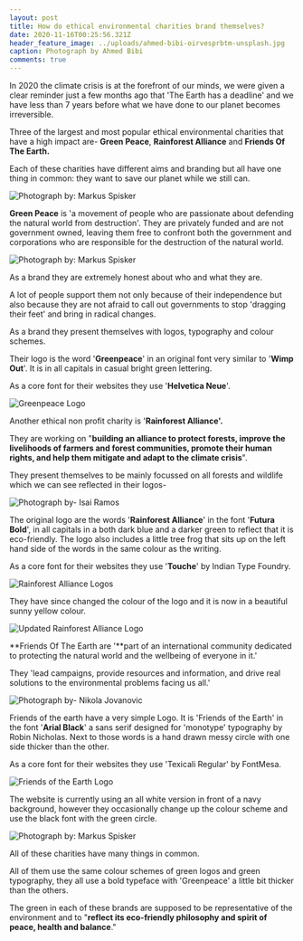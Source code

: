 ```yaml
---
layout: post
title: How do ethical environmental charities brand themselves?
date: 2020-11-16T00:25:56.321Z
header_feature_image: ../uploads/ahmed-bibi-oirvesprbtm-unsplash.jpg
caption: Photograph by Ahmed Bibi
comments: true
---
```

In 2020 the climate crisis is at the forefront of our minds, we were given a clear reminder just a few months ago that 'The Earth has a deadline' and we have less than 7 years before what we have done to our planet becomes irreversible. 

Three of the largest and most popular ethical environmental charities that have a high impact are- **Green Peace**, **Rainforest Alliance** and **Friends Of The Earth.**

Each of these charities have different aims and branding but all have one thing in common: they want to save our planet while we still can.

![Photograph by: Markus Spisker](../uploads/markus-spiske-r1bs0pzlr1m-unsplash.jpg)

**Green Peace** is 'a movement of people who are passionate about defending the natural world from destruction'. They are privately funded and are not government owned, leaving them free to confront both the government and corporations who are responsible for the destruction of the natural world. 

![Photograph by: Markus Spisker](../uploads/markus-spiske-dkgjswobgpy-unsplash.jpg)

As a brand they are extremely honest about who and what they are. 

A lot of people support them not only because of their independence but also because they are not afraid to call out governments to stop 'dragging their feet' and bring in radical changes. 

As a brand they present themselves with logos, typography and colour schemes. 

Their logo is the word '**Greenpeace**' in an original font very similar to '**Wimp Out**'. It is in all capitals in casual bright green lettering.

As a core font for their websites they use '**Helvetica Neue**'.

![Greenpeace Logo](../uploads/greenpeacelogo.png)

Another ethical non profit charity is '**Rainforest Alliance'.** 

They are working on "**building an alliance to protect forests, improve the livelihoods of farmers and forest communities, promote their human rights, and help them mitigate and adapt to the climate crisis**".

They present themselves to be mainly focussed on all forests and wildlife which we can see reflected in their logos- 

![Photograph by- Isai Ramos](../uploads/isai-ramos-2woicgqv_u4-unsplash.jpg)

The original logo are the words '**Rainforest Alliance**' in the font '**Futura Bold**', in all capitals in a both dark blue and a darker green to reflect that it is eco-friendly. The logo also includes a little tree frog that sits up on the left hand side of the words in the same colour as the writing. 

As a core font for their websites they use '**Touche**' by Indian Type Foundry.

![Rainforest Alliance Logos](../uploads/rainforest-alliance-logo_and_seal.png)

They have since changed the colour of the logo and it is now in a beautiful sunny yellow colour. 

![Updated Rainforest Alliance Logo](../uploads/yellow.png)

**Friends Of The Earth are '**part of an international community dedicated to protecting the natural world and the wellbeing of everyone in it.'

They 'lead campaigns, provide resources and information, and drive real solutions to the environmental problems facing us all.'

![Photograph by- Nikola Jovanovic](../uploads/nikola-jovanovic-obok3f8buky-unsplash.jpg)

Friends of the earth have a very simple Logo. It is 'Friends of the Earth' in the font '**Arial Black**' a sans serif designed for 'monotype' typography by Robin Nicholas. Next to those words is a hand drawn messy circle with one side thicker than the other. 

As a core font for their websites they use 'Texicali Regular' by FontMesa.

![Friends of the Earth Logo](../uploads/friendsoftheearth.png)

The website is currently using an all white version in front of a navy background, however they occasionally change up the colour scheme and use the black font with the green circle. 

![Photograph by: Markus Spisker](../uploads/markus-spiske-5sh24a7m0bu-unsplash.jpg)

All of these charities have many things in common. 

All of them use the same colour schemes of green logos and green typography, they all use a bold typeface with 'Greenpeace' a little bit thicker than the others. 

The green in each of these brands are supposed to be representative of the environment and to "**reflect its eco-friendly philosophy and spirit of peace, health and balance**."